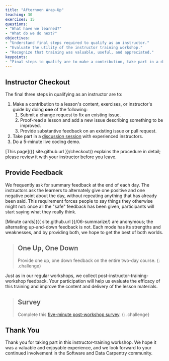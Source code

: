 ```yaml
---
title: "Afternoon Wrap-Up"
teaching: 30
exercises: 15
questions:
- "What have we learned?"
- "What do we do next?"
objectives:
- "Understand final steps required to qualify as an instructor."
- "Evaluate the utility of the instructor training workshop."
- "Recognize that training was valuable, useful, and appreciated."
keypoints:
- "Final steps to qualify are to make a contribution, take part in a discussion, and do a teaching demo."
---
```


## Instructor Checkout

The final three steps in qualifying as an instructor are to:

1.  Make a contribution to a lesson's content, exercises, or instructor's guide by doing **one** of the following:
    1.  Submit a change request to fix an existing issue.
    2.  Proof-read a lesson and add a new issue describing something to be improved.
    3.  Provide substantive feedback on an existing issue or pull request.
2.  Take part in a [discussion session][discussion] with experienced instructors.
3.  Do a 5-minute live coding demo.

[This page]({{ site.github.url }}/checkout/) explains the procedure in detail;
please review it with your instructor before you leave.

## Provide Feedback

We frequently ask for summary feedback at the end of each day.
The instructors ask the learners to alternately give one positive and one negative point about the day,
without repeating anything that has already been said.
This requirement forces people to say things they otherwise might not:
once all the "safe" feedback has been given,
participants will start saying what they really think.

[Minute cards]({{ site.github.url }}/06-summarize/) are anonymous;
the alternating up-and-down feedback is not.
Each mode has its strengths and weaknesses, and by providing both, we hope to get the best of both worlds.

> ## One Up, One Down
>
> Provide one up, one down feedback on the entire two-day course.
{: .challenge}

Just as in our regular workshops,
we collect post-instructor-training-workshop feedback.
Your participation will help us evaluate the efficacy of this training
and improve the content and delivery of the lesson materials.

> ## Survey
>
> Complete this [five-minute post-workshop survey][survey].
{: .challenge}

## Thank You

Thank you for taking part in this instructor-training workshop.
We hope it was a valuable and enjoyable experience,
and we look forward to your continued involvement in the Software and Data Carpentry community.

[discussion]: http://pad.software-carpentry.org/instructor-discussion
[survey]: https://www.surveymonkey.com/r/post-instructor-training
